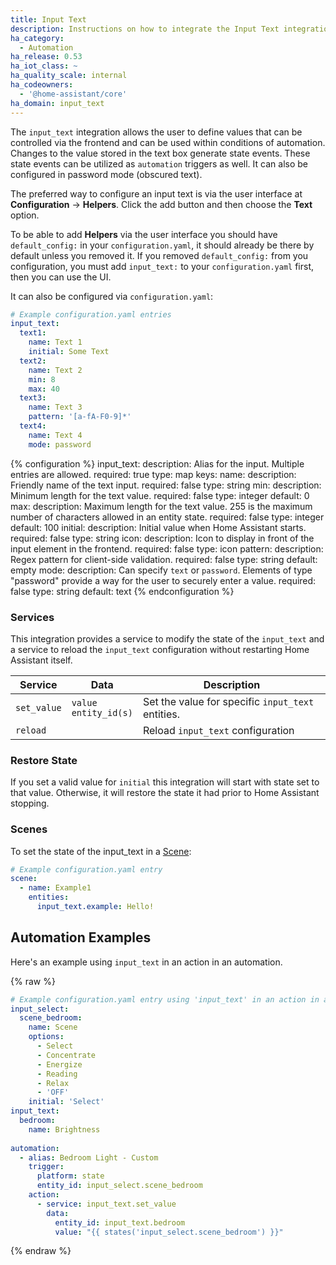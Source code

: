 ```yaml
---
title: Input Text
description: Instructions on how to integrate the Input Text integration into Home Assistant.
ha_category:
  - Automation
ha_release: 0.53
ha_iot_class: ~
ha_quality_scale: internal
ha_codeowners:
  - '@home-assistant/core'
ha_domain: input_text
---
```


The `input_text` integration allows the user to define values that can be controlled via the frontend and can be used within conditions of automation. Changes to the value stored in the text box generate state events. These state events can be utilized as `automation` triggers as well. It can also be configured in password mode (obscured text).

The preferred way to configure an input text is via the user interface at **Configuration** -> **Helpers**. Click the add button and then choose the **Text** option.

To be able to add **Helpers** via the user interface you should have `default_config:` in your `configuration.yaml`, it should already be there by default unless you removed it.
If you removed `default_config:` from you configuration, you must add `input_text:` to your `configuration.yaml` first, then you can use the UI.

It can also be configured via `configuration.yaml`:

```yaml
# Example configuration.yaml entries
input_text:
  text1:
    name: Text 1
    initial: Some Text
  text2:
    name: Text 2
    min: 8
    max: 40
  text3:
    name: Text 3
    pattern: '[a-fA-F0-9]*'
  text4:
    name: Text 4
    mode: password
```

{% configuration %}
  input_text:
    description: Alias for the input. Multiple entries are allowed.
    required: true
    type: map
    keys:
      name:
        description: Friendly name of the text input.
        required: false
        type: string
      min:
        description: Minimum length for the text value.
        required: false
        type: integer
        default: 0
      max:
        description: Maximum length for the text value. 255 is the maximum number of characters allowed in an entity state.
        required: false
        type: integer
        default: 100
      initial:
        description: Initial value when Home Assistant starts.
        required: false
        type: string
      icon:
        description: Icon to display in front of the input element in the frontend.
        required: false
        type: icon
      pattern:
        description: Regex pattern for client-side validation.
        required: false
        type: string
        default: empty
      mode:
        description: Can specify `text` or `password`. Elements of type "password" provide a way for the user to securely enter a value.
        required: false
        type: string
        default: text
{% endconfiguration %}

### Services

This integration provides a service to modify the state of the `input_text` and a service to reload the `input_text` configuration without restarting Home Assistant itself.

| Service | Data | Description |
| ------- | ---- | ----------- |
| `set_value` | `value`<br>`entity_id(s)` | Set the value for specific `input_text` entities.
| `reload` | | Reload `input_text` configuration |

### Restore State

If you set a valid value for `initial` this integration will start with state set to that value. Otherwise, it will restore the state it had prior to Home Assistant stopping.

### Scenes

To set the state of the input_text in a [Scene](/integrations/scene/):

```yaml
# Example configuration.yaml entry
scene:
  - name: Example1
    entities:
      input_text.example: Hello!
```

## Automation Examples

Here's an example using `input_text` in an action in an automation.

{% raw %}
```yaml
# Example configuration.yaml entry using 'input_text' in an action in an automation
input_select:
  scene_bedroom:
    name: Scene
    options:
      - Select
      - Concentrate
      - Energize
      - Reading
      - Relax
      - 'OFF'
    initial: 'Select'
input_text:
  bedroom:
    name: Brightness
    
automation:
  - alias: Bedroom Light - Custom
    trigger:
      platform: state
      entity_id: input_select.scene_bedroom
    action:
      - service: input_text.set_value
        data:
          entity_id: input_text.bedroom
          value: "{{ states('input_select.scene_bedroom') }}"
```
{% endraw %}

